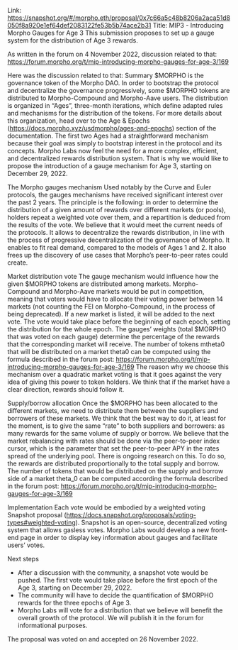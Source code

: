 Link: https://snapshot.org/#/morpho.eth/proposal/0x7c66a5c48b8206a2aca51d8050f8a920e1ef64def2083122fe53b5b74ace2b31
Title: MIP3 - Introducing Morpho Gauges for Age 3
This submission proposes to set up a gauge system for the distribution of Age 3 rewards.

As written in the forum on 4 November 2022, discussion related to that: https://forum.morpho.org/t/mip-introducing-morpho-gauges-for-age-3/169

Here was the discussion related to that:
Summary
$MORPHO is the governance token of the Morpho DAO. In order to bootstrap the protocol and decentralize the governance progressively, some $MORPHO tokens are distributed to Morpho-Compound and Morpho-Aave users. The distribution is organized in “Ages”, three-month iterations, which define adapted rules and mechanisms for the distribution of the tokens. For more details about this organization, head over to the Age & Epochs (https://docs.morpho.xyz/usdmorpho/ages-and-epochs) section of the documentation.
The first two Ages had a straightforward mechanism because their goal was simply to bootstrap interest in the protocol and its concepts. Morpho Labs now feel the need for a more complex, efficient, and decentralized rewards distribution system. That is why we would like to propose the introduction of a gauge mechanism for Age 3, starting on December 29, 2022.

The Morpho gauges mechanism
Used notably by the Curve and Euler protocols, the gauges mechanisms have received significant interest over the past 2 years. The principle is the following: in order to determine the distribution of a given amount of rewards over different markets (or pools), holders repeat a weighted vote over them, and a repartition is deduced from the results of the vote.
We believe that it would meet the current needs of the protocols. It allows to decentralize the rewards distribution, in line with the process of progressive decentralization of the governance of Morpho. It enables to fit real demand, compared to the models of Ages 1 and 2. It also frees up the discovery of use cases that Morpho’s peer-to-peer rates could create.

Market distribution vote
The gauge mechanism would influence how the given $MORPHO tokens are distributed among markets. Morpho-Compound and Morpho-Aave markets would be put in competition, meaning that voters would have to allocate their voting power between 14 markets (not counting the FEI on Morpho-Compound, in the process of being deprecated). If a new market is listed, it will be added to the next vote. The vote would take place before the beginning of each epoch, setting the distribution for the whole epoch. The gauges’ weights (total $MORPHO that was voted on each gauge) determine the percentage of the rewards that the corresponding market will receive.
The number of tokens mtheta0 that will be distributed on a market theta0 can be computed using the formula described in the forum post: https://forum.morpho.org/t/mip-introducing-morpho-gauges-for-age-3/169
The reason why we choose this mechanism over a quadratic market voting is that it goes against the very idea of giving this power to token holders. We think that if the market have a clear direction, rewards should follow it.

Supply/borrow allocation
Once the $MORPHO has been allocated to the different markets, we need to distribute them between the suppliers and borrowers of these markets. We think that the best way to do it, at least for the moment, is to give the same “rate” to both suppliers and borrowers: as many rewards for the same volume of supply or borrow. We believe that the market rebalancing with rates should be done via the peer-to-peer index cursor, which is the parameter that set the peer-to-peer APY in the rates spread of the underlying pool. There is ongoing research on this.
To do so, the rewards are distributed proportionally to the total supply and borrow. The number of tokens that would be distributed on the supply and borrow side of a market theta_0 can be computed according the formula described in the forum post: https://forum.morpho.org/t/mip-introducing-morpho-gauges-for-age-3/169

Implementation
Each vote would be embodied by a weighted voting Snapshot proposal (https://docs.snapshot.org/proposals/voting-types#weighted-voting). Snapshot is an open-source, decentralized voting system that allows gasless votes.
Morpho Labs would develop a new front-end page in order to display key information about gauges and facilitate users’ votes.

Next steps
- After a discussion with the community, a snapshot vote would be pushed. The first vote would take place before the first epoch of the Age 3, starting on December 29, 2022.
- The community will have to decide the quantification of $MORPHO rewards for the three epochs of Age 3.
- Morpho Labs will vote for a distribution that we believe will benefit the overall growth of the protocol. We will publish it in the forum for informational purposes.

The proposal was voted on and accepted on 26 November 2022.
